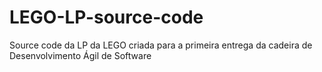 # LEGO-LP-source-code
Source code da LP da LEGO criada para a primeira entrega da cadeira de Desenvolvimento Ágil de Software

